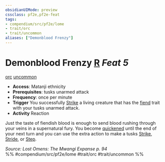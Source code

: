 ```yaml
---
obsidianUIMode: preview
cssclass: pf2e,pf2e-feat
tags:
- compendium/src/pf2e/lome
- trait/orc
- trait/uncommon
aliases: ["Demonblood Frenzy"]
---
```

# Demonblood Frenzy  [R](rules/core-rulebook/chapter-9-playing-the-game.md#Actions "Reaction") *Feat 5*  
[orc](rules/traits/orc.md "Orc Ancestry & Heritage Trait")  [uncommon](rules/traits/uncommon.md "Uncommon Rarity Trait")  

- **Access**: Matanji ethnicity
- **Prerequisites**: tusks unarmed attack
- **Frequency**: once per minute
- **Trigger** You successfully [Strike](rules/actions/strike.md) a living creature that has the [fiend](rules/traits/fiend.md "Fiend Creature Type Trait") trait with your tusks unarmed attack.
- **Activity** Reaction

Just the taste of fiendish blood is enough to send blood rushing through your veins in a supernatural fury. You become [quickened](rules/conditions.md#Quickened) until the end of your next turn and you can use the extra action to make a tusks [Strike](rules/actions/strike.md), [Stride](rules/actions/stride.md), or [Step](rules/actions/step.md).

*Source: Lost Omens: The Mwangi Expanse p. 94*  
%% #compendium/src/pf2e/lome #trait/orc #trait/uncommon %%